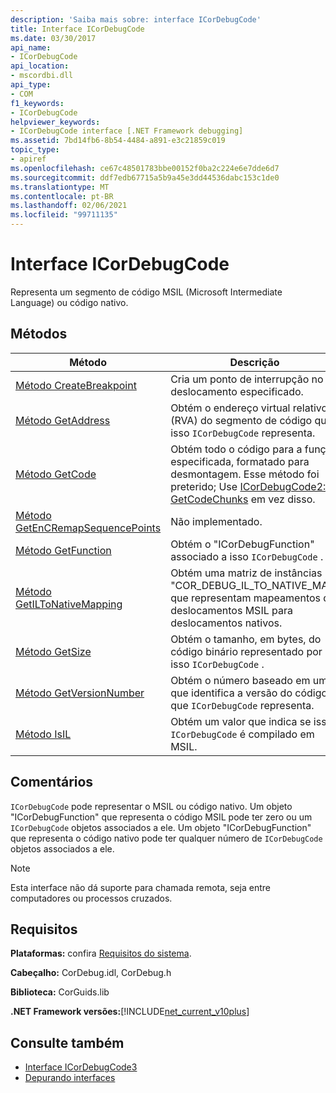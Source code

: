 ```yaml
---
description: 'Saiba mais sobre: interface ICorDebugCode'
title: Interface ICorDebugCode
ms.date: 03/30/2017
api_name:
- ICorDebugCode
api_location:
- mscordbi.dll
api_type:
- COM
f1_keywords:
- ICorDebugCode
helpviewer_keywords:
- ICorDebugCode interface [.NET Framework debugging]
ms.assetid: 7bd14fb6-8b54-4484-a891-e3c21859c019
topic_type:
- apiref
ms.openlocfilehash: ce67c48501783bbe00152f0ba2c224e6e7dde6d7
ms.sourcegitcommit: ddf7edb67715a5b9a45e3dd44536dabc153c1de0
ms.translationtype: MT
ms.contentlocale: pt-BR
ms.lasthandoff: 02/06/2021
ms.locfileid: "99711135"
---
```

# <a name="icordebugcode-interface"></a>Interface ICorDebugCode

Representa um segmento de código MSIL (Microsoft Intermediate Language) ou código nativo.  
  
## <a name="methods"></a>Métodos  
  
|Método|Descrição|  
|------------|-----------------|  
|[Método CreateBreakpoint](icordebugcode-createbreakpoint-method.md)|Cria um ponto de interrupção no deslocamento especificado.|  
|[Método GetAddress](icordebugcode-getaddress-method.md)|Obtém o endereço virtual relativo (RVA) do segmento de código que isso `ICorDebugCode` representa.|  
|[Método GetCode](icordebugcode-getcode-method.md)|Obtém todo o código para a função especificada, formatado para desmontagem. Esse método foi preterido; Use [ICorDebugCode2:: GetCodeChunks](icordebugcode2-getcodechunks-method.md) em vez disso.|  
|[Método GetEnCRemapSequencePoints](icordebugcode-getencremapsequencepoints-method.md)|Não implementado.|  
|[Método GetFunction](icordebugcode-getfunction-method.md)|Obtém o "ICorDebugFunction" associado a isso `ICorDebugCode` .|  
|[Método GetILToNativeMapping](icordebugcode-getiltonativemapping-method.md)|Obtém uma matriz de instâncias "COR_DEBUG_IL_TO_NATIVE_MAP" que representam mapeamentos de deslocamentos MSIL para deslocamentos nativos.|  
|[Método GetSize](icordebugcode-getsize-method.md)|Obtém o tamanho, em bytes, do código binário representado por isso `ICorDebugCode` .|  
|[Método GetVersionNumber](icordebugcode-getversionnumber-method.md)|Obtém o número baseado em um que identifica a versão do código que `ICorDebugCode` representa.|  
|[Método IsIL](icordebugcode-isil-method.md)|Obtém um valor que indica se isso `ICorDebugCode` é compilado em MSIL.|  
  
## <a name="remarks"></a>Comentários  

 `ICorDebugCode` pode representar o MSIL ou código nativo. Um objeto "ICorDebugFunction" que representa o código MSIL pode ter zero ou um `ICorDebugCode` objetos associados a ele. Um objeto "ICorDebugFunction" que representa o código nativo pode ter qualquer número de `ICorDebugCode` objetos associados a ele.  
  
> [!NOTE]
> Esta interface não dá suporte para chamada remota, seja entre computadores ou processos cruzados.  
  
## <a name="requirements"></a>Requisitos  

 **Plataformas:** confira [Requisitos do sistema](../../get-started/system-requirements.md).  
  
 **Cabeçalho:** CorDebug.idl, CorDebug.h  
  
 **Biblioteca:** CorGuids.lib  
  
 **.NET Framework versões:**[!INCLUDE[net_current_v10plus](../../../../includes/net-current-v10plus-md.md)]  
  
## <a name="see-also"></a>Consulte também

- [Interface ICorDebugCode3](icordebugcode3-interface.md)
- [Depurando interfaces](debugging-interfaces.md)
